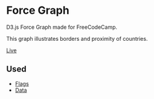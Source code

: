 # Force Graph

D3.js Force Graph made for FreeCodeCamp.

This graph illustrates borders and proximity of countries.

[Live](https://azdanov.js.org/force-graph/)

## Used

* [Flags](https://github.com/hjnilsson/country-flags)
* [Data](https://raw.githubusercontent.com/DealPete/forceDirected/master/countries.json)
